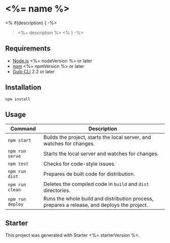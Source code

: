# <%= name %>
<% if(description) { -%>

> <%= description %>
<% } -%>

## Requirements

- [Node.js](https://nodejs.org/en/) <%= nodeVersion %> or later
- [npm](https://www.npmjs.com/) <%= npmVersion %> or later
- [Gulp CLI](https://gulpjs.com) 2.2 or later

## Installation

``` shell
npm install
```

## Usage

Command | Description
---|---
`npm start` | Builds the project, starts the local server, and watches for changes.
`npm run serve` | Starts the local server and watches for changes.
`npm test` | Checks for code-style issues.
`npm run dist` | Prepares de built code for distribution.
`npm run clean` | Deletes the compiled code in `build` and `dist` directories.
`npm run deploy` | Runs the whole build and distribution process, prepares a release, and deploys the project.

## Starter

This project was generated with Starter <%= starterVersion %>.
